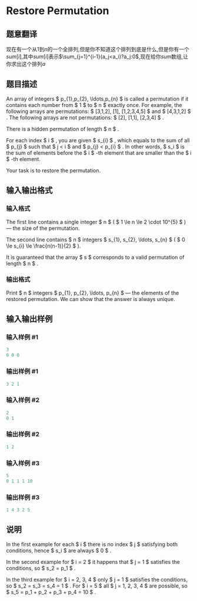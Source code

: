 # Restore Permutation

## 题意翻译

现在有一个从$1$到$n$的一个全排列,但是你不知道这个排列到底是什么,但是你有一个$sum[i]$,其中$sum[i]$表示$\sum_{j=1}^{i-1}(a_j<a_i)?a_j:0$,现在给你$sum$数组,让你求出这个排列$a$ 

## 题目描述

An array of integers $ p_{1},p_{2}, \ldots,p_{n} $ is called a permutation if it contains each number from $ 1 $ to $ n $ exactly once. For example, the following arrays are permutations: $ [3,1,2], [1], [1,2,3,4,5] $ and $ [4,3,1,2] $ . The following arrays are not permutations: $ [2], [1,1], [2,3,4] $ .

There is a hidden permutation of length $ n $ .

For each index $ i $ , you are given $ s_{i} $ , which equals to the sum of all $ p_{j} $ such that $ j < i $ and $ p_{j} < p_{i} $ . In other words, $ s_i $ is the sum of elements before the $ i $ -th element that are smaller than the $ i $ -th element.

Your task is to restore the permutation.

## 输入输出格式

### 输入格式

The first line contains a single integer $ n $ ( $ 1 \le n \le 2 \cdot 10^{5} $ ) — the size of the permutation.

The second line contains $ n $ integers $ s_{1}, s_{2}, \ldots, s_{n} $ ( $ 0 \le s_{i} \le \frac{n(n-1)}{2} $ ).

It is guaranteed that the array $ s $ corresponds to a valid permutation of length $ n $ .

### 输出格式

Print $ n $ integers $ p_{1}, p_{2}, \ldots, p_{n} $ — the elements of the restored permutation. We can show that the answer is always unique.

## 输入输出样例

### 输入样例 #1

```cpp
3
0 0 0

```
### 输出样例 #1

```cpp
3 2 1

```
### 输入样例 #2

```cpp
2
0 1

```
### 输出样例 #2

```cpp
1 2

```
### 输入样例 #3

```cpp
5
0 1 1 1 10

```
### 输出样例 #3

```cpp
1 4 3 2 5

```
## 说明

In the first example for each $ i $ there is no index $ j $ satisfying both conditions, hence $ s_i $ are always $ 0 $ .

In the second example for $ i = 2 $ it happens that $ j = 1 $ satisfies the conditions, so $ s_2 = p_1 $ .

In the third example for $ i = 2, 3, 4 $ only $ j = 1 $ satisfies the conditions, so $ s_2 = s_3 = s_4 = 1 $ . For $ i = 5 $ all $ j = 1, 2, 3, 4 $ are possible, so $ s_5 = p_1 + p_2 + p_3 + p_4 = 10 $ .

